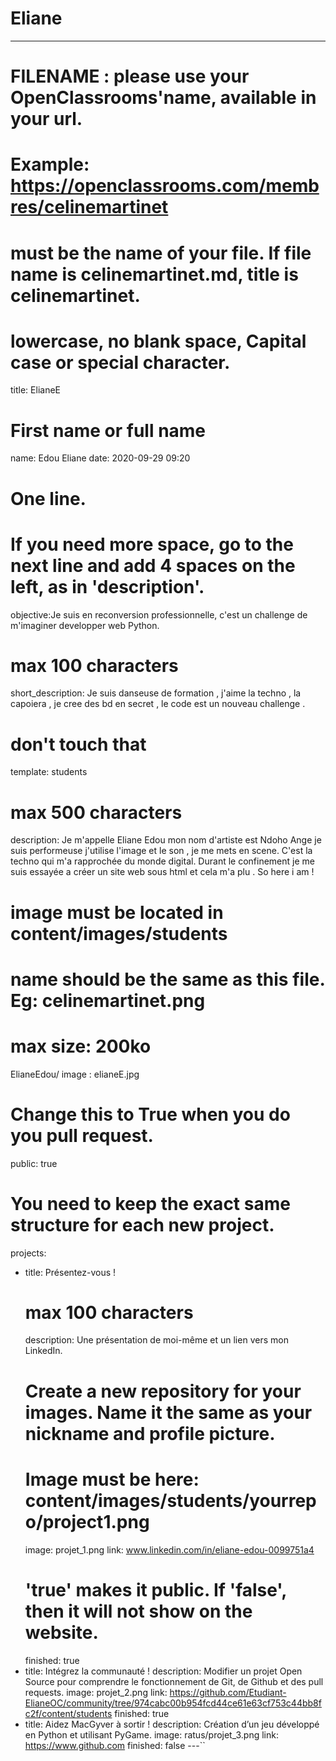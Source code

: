 # Eliane
---

# FILENAME : please use your OpenClassrooms'name, available in your url.
# Example: https://openclassrooms.com/membres/celinemartinet
# must be the name of your file. If file name is celinemartinet.md, title is celinemartinet.
# lowercase, no blank space, Capital case or special character.
title: ElianeE

# First name or full name
name: Edou Eliane
date: 2020-09-29 09:20

# One line.
# If you need more space, go to the next line and add 4 spaces on the left, as in 'description'.
objective:Je suis en reconversion professionnelle, c'est un challenge de m'imaginer developper web Python. 

# max 100 characters
short_description: Je suis danseuse de formation , j'aime la techno , la capoiera , je cree des bd en secret , le code
est un nouveau challenge . 

# don't touch that
template: students

# max 500 characters
description:
    Je m'appelle Eliane Edou mon nom d'artiste est Ndoho Ange je suis performeuse 
    j'utilise l'image et le son , je me mets en scene.
    C'est la techno qui m'a rapprochée du monde digital.
    Durant le confinement je me suis essayée a créer un site web sous html et cela 
    m'a plu . So here i am !  

# image must be located in content/images/students
# name should be the same as this file. Eg: celinemartinet.png
# max size: 200ko
ElianeEdou/ image : elianeE.jpg
# Change this to True when you do you pull request.
public: true

# You need to keep the exact same structure for each new project.
projects:
  - title: Présentez-vous !
    # max 100 characters
    description: Une présentation de moi-même et un lien vers mon LinkedIn.
    # Create a new repository for your images. Name it the same as your nickname and profile picture.
    # Image must be here: content/images/students/yourrepo/project1.png
    image: projet_1.png
    link: www.linkedin.com/in/eliane-edou-0099751a4
    # 'true' makes it public. If 'false', then it will not show on the website.
    finished: true
  - title: Intégrez la communauté !
    description: Modifier un projet Open Source pour comprendre le fonctionnement de Git, de Github et des pull requests.
    image: projet_2.png
    link: https://github.com/Etudiant-ElianeOC/community/tree/974cabc00b954fcd44ce61e63cf753c44bb8fc2f/content/students
    finished: true
  - title: Aidez MacGyver à sortir !
    description: Création d’un jeu développé en Python et utilisant PyGame.
    image: ratus/projet_3.png
    link: https://www.github.com
    finished: false
---``
